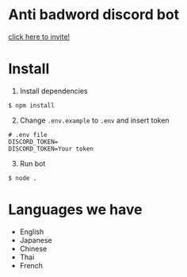 # Anti badword discord bot
[click here to invite!](https://github.com/ronnapatp/antibadwordbot)
# Install
1. Install dependencies
``` shell
$ npm install
```
2. Change `.env.example` to `.env` and insert token
``` .env
# .env file
DISCORD_TOKEN=
DISCORD_TOKEN=Your token
```
3. Run bot
``` shell
$ node .
```
# Languages we have
- English
- Japanese
- Chinese
- Thai
- French